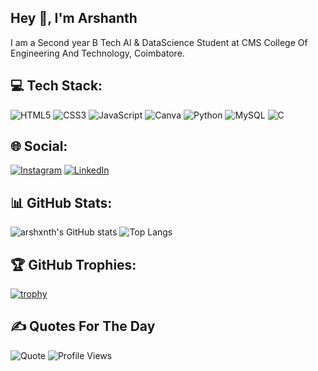 ## Hey 👋, I'm Arshanth
I am a Second year B Tech AI & DataScience Student at CMS College Of Engineering And Technology, Coimbatore. 

## 💻 Tech Stack:
![HTML5](https://img.shields.io/badge/HTML5-E34F26?style=flat&logo=html5&logoColor=white)
![CSS3](https://img.shields.io/badge/CSS3-1572B6?style=flat&logo=css3&logoColor=white)
![JavaScript](https://img.shields.io/badge/JavaScript-F7DF1E?style=flat&logo=javascript&logoColor=black)
![Canva](https://img.shields.io/badge/Canva-%2300C4CC.svg?&style=flat&logo=Canva&logoColor=white)
![Python](https://img.shields.io/badge/Python-3776AB?style=flat&logo=python&logoColor=white)
![MySQL](https://img.shields.io/badge/MySQL-00000F?style=flat&logo=mysql&logoColor=white)
![C](https://img.shields.io/badge/C-00599C?style=flat&logo=c&logoColor=white)

## 🌐 Social:
[![Instagram](https://img.shields.io/badge/Instagram-white?=social&logo=instagram)](https://instagram.com/__arsh.xnth/)
[![LinkedIn](https://img.shields.io/badge/LinkedIn-blue?=social&logo=linkedin)](https://www.linkedin.com/in/arshanth-kumar-777a9a290)


## 📊 GitHub Stats:
![arshxnth's GitHub stats](https://github-readme-stats.vercel.app/api?username=arshxnth&show_icons=true&theme=dark)
![Top Langs](https://github-readme-stats.vercel.app/api/top-langs/?username=arshxnth&layout=compact&theme=dark)

## 🏆 GitHub Trophies:
[![trophy](https://github-profile-trophy.vercel.app/?username=arshxnth&theme=juicyfresh)](https://github.com/arshxnth/github-profile-trophy)

## ✍️ Quotes For The Day
![Quote](https://quotes-github-readme.vercel.app/api?type=horizontal&theme=tokyonight)
![Profile Views](https://komarev.com/ghpvc/?username=arshxnth&color=green)

